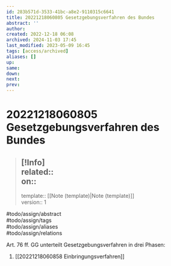 ```yaml
---
id: 283b571d-3533-41bc-a8e2-9110315c6641
title: 20221218060805 Gesetzgebungsverfahren des Bundes
abstract: ''
author: 
created: 2022-12-18 06:08
archived: 2024-11-03 17:45
last_modified: 2023-05-09 16:45
tags: [access/archived]
aliases: []
up: 
same: 
down: 
next: 
prev: 
---
```


# 20221218060805 Gesetzgebungsverfahren des Bundes

> [!Info]  
> related::  
> on:: 
> ---
> template:: [[Note (template)|Note (template)]]  
> version:: 1

#todo/assign/abstract  
#todo/assign/tags  
#todo/assign/aliases  
#todo/assign/relations 

Art. 76 ff. GG unterteilt Gesetzgebungsverfahren in drei Phasen:

1. [[20221218060858 Einbringungsverfahren]]
